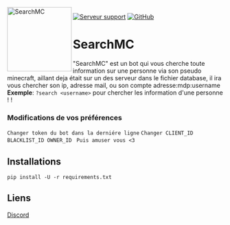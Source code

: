 <img align=left src="https://cdn.discordapp.com/attachments/984233303634751538/997304223291162734/965AB518-E994-4DE8-9ABB-7B70DD42DAB3.jpg" width="150" alt="SearchMC" />

<a href="https://discord.gg/vJxXU5E2yj"><img src="https://img.shields.io/discord/682193585210130508?color=7289da&logo=discord&logoColor=white" alt="Serveur support" /></a>
<a href="https://github.com/lzqlb/searchmc"><img src="https://img.shields.io/github/stars/lzqlb/searchmc?style=social" alt="GitHub" /></a>

# SearchMC
"SearchMC" est un bot qui vous cherche toute information sur une personne via son pseudo minecraft, aillant deja était sur un des serveur dans le fichier database, il ira vous chercher son ip, adresse mail, ou son compte adresse:mdp:username
**Exemple**: `?search <username>` pour chercher les information d'une personne ! !


### Modifications de vos préférences
```Changer token du bot dans la derniére ligne```
```Changer CLIENT_ID BLACKLIST_ID OWNER_ID ```
```Puis amuser vous <3```




## Installations
```pip install -U -r requirements.txt```


## Liens

[Discord](discord.gg/onlyfan)

